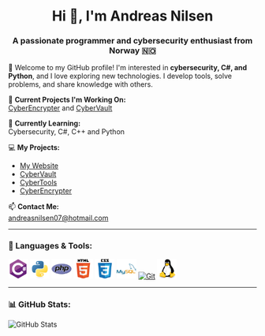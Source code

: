 <h1 align="center">Hi 👋, I'm Andreas Nilsen</h1>
<h3 align="center">A passionate programmer and cybersecurity enthusiast from Norway 🇳🇴</h3>

🌟 Welcome to my GitHub profile! I'm interested in **cybersecurity, C#, and Python**, and I love exploring new technologies. I develop tools, solve problems, and share knowledge with others.  

🔭 **Current Projects I'm Working On:**  
[CyberEncrypter](https://github.com/CyberNilsen/CyberEncrypter) and [CyberVault](https://github.com/CyberNilsen/CyberVault)  

🌱 **Currently Learning:**  
Cybersecurity, C#, C++ and Python  

💻 **My Projects:**  
- [My Website](https://cybernilsen.github.io/Andreas-Nettside/)
- [CyberVault](https://github.com/CyberNilsen/CyberVault)
- [CyberTools](https://github.com/CyberNilsen/CyberTools)  
- [CyberEncrypter](https://github.com/CyberNilsen/CyberEncrypter)

📫 **Contact Me:**  
andreasnilsen07@hotmail.com  

---

### **🔧 Languages & Tools:**  
<p align="left">
  <a href="https://www.w3schools.com/cs/" target="_blank"><img src="https://raw.githubusercontent.com/devicons/devicon/master/icons/csharp/csharp-original.svg" alt="C#" width="40" height="40"/></a>
  <a href="https://www.python.org" target="_blank"><img src="https://raw.githubusercontent.com/devicons/devicon/master/icons/python/python-original.svg" alt="Python" width="40" height="40"/></a>
  <a href="https://www.php.net" target="_blank"><img src="https://raw.githubusercontent.com/devicons/devicon/master/icons/php/php-original.svg" alt="PHP" width="40" height="40"/></a>
  <a href="https://www.w3.org/html/" target="_blank"><img src="https://raw.githubusercontent.com/devicons/devicon/master/icons/html5/html5-original-wordmark.svg" alt="HTML5" width="40" height="40"/></a>
  <a href="https://www.w3schools.com/css/" target="_blank"><img src="https://raw.githubusercontent.com/devicons/devicon/master/icons/css3/css3-original-wordmark.svg" alt="CSS3" width="40" height="40"/></a>
  <a href="https://www.mysql.com/" target="_blank"><img src="https://raw.githubusercontent.com/devicons/devicon/master/icons/mysql/mysql-original-wordmark.svg" alt="MySQL" width="40" height="40"/></a>
  <a href="https://git-scm.com/" target="_blank"><img src="https://www.vectorlogo.zone/logos/git-scm/git-scm-icon.svg" alt="Git" width="40" height="40"/></a>
  <a href="https://www.linux.org/" target="_blank"><img src="https://raw.githubusercontent.com/devicons/devicon/master/icons/linux/linux-original.svg" alt="Linux" width="40" height="40"/></a>
</p>

---

### **📊 GitHub Stats:**  
<p align="left">
  <img src="https://github-readme-stats.vercel.app/api?username=CyberNilsen&show_icons=true&theme=dark" alt="GitHub Stats"/>
</p>
